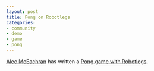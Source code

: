 ```yaml
---
layout: post
title: Pong on Robotlegs
categories: 
- community
- demo
- game
- pong
---
```

[Alec McEachran](http://alecmce.com) has written a [Pong game with Robotlegs](http://github.com/alecmce/RobotLegsPong).